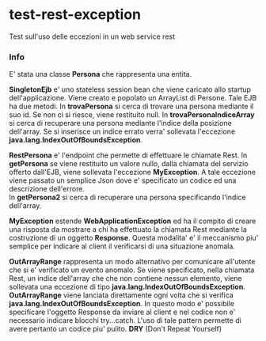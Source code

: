 # test-rest-exception
Test sull'uso delle eccezioni in un web service rest

<h3>Info</h3>
<p>E' stata una classe <b>Persona</b> che rappresenta una entita.</p>
<p><b>SingletonEjb</b> e' uno stateless session bean che viene caricato allo
startup dell'applicazione. Viene creato e popolato un ArrayList di Persone. Tale EJB 
ha due metodi. In <b>trovaPersona</b> si cerca di trovare una persona mediante il suo id.
Se non ci si riesce, viene restituito null. In <b>trovaPersonaIndiceArray</b> si cerca di
 recuperare una persona mediante l'indice della posizione dell'array. Se si inserisce un
  indice errato verra' sollevata l'eccezione <b>java.lang.IndexOutOfBoundsException</b>.</p>

<p><b>RestPersona</b> e' l'endpoint che permette di effettuare le chiamate Rest. 
In <b>getPersona</b> se viene restituito un valore nullo, dalla chiamata del servizio offerto
 dall'EJB, viene sollevata l'eccezione <b>MyException</b>. A tale eccezione viene passato 
 un semplice Json dove e' specificato un codice ed una descrizione dell'errore.<br>
 In <b>getPersona2</b> si cerca di recuperare una persona specificando l'indice dell'array.
 </p>


<p><b>MyException</b> estende <b>WebApplicationException</b> ed ha il compito di creare 
una risposta da mostrare a chi ha effettuato la chiamata Rest mediante la costruzione di
un oggetto <b>Response</b>. Questa modalita' e' il meccanismo piu' semplice per
indicare al client il verificarsi di una situazione anomala.</p>


<p> <b>OutArrayRange</b> rappresenta un modo alternativo per comunicare all'utente che si e'
 verificato un evento anomalo. Se viene specificato, nella chiamata Rest, un indice dell'array che
 che non contiene nessun elemento, viene sollevata una eccezione di tipo <b>java.lang.IndexOutOfBoundsException</b>. 
 <b>OutArrayRange</b> viene lanciata direttamente ogni volta che si verifica <b>java.lang.IndexOutOfBoundsException</b>.
 In questo modo e' possibile specificare l'oggetto Response da inviare al client e nel codice non e' necessario 
 indicare blocchi try...catch. L'uso di tale pattern permette di avere pertanto un codice piu' pulito.
 <b>DRY</b> (Don't Repeat Yourself)</p>